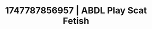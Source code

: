 ---
categories:
- Kinky dreams
- Face sitting
- Naughty expression
- Cyberpunk intimacy
- Teasing look
image: /assets/images/1747787856957.jpg
layout: post
seo:
  description: Featured content with high-quality Scat Fetish, ABDL Play. HD images
    available.
  keywords: Scat Fetish, ABDL Play
  og_image: /assets/images/1747787856957.jpg
  schema_type: VisualArtwork
tags:
- ABDL Play
- Scat Fetish
- '#1747787856957'
title: 1747787856957 | ABDL Play Scat Fetish
---